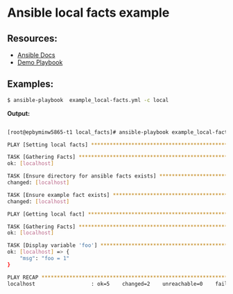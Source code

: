 # Ansible local facts example

## Resources:

- [Ansible Docs](http://docs.ansible.com/ansible/playbooks_variables.html#local-facts-facts-d)
- [Demo Playbook](example_local-facts.yml)

## Examples:

```sh
$ ansible-playbook  example_local-facts.yml -c local
```

**Output:**

```sh

[root@epbyminw5865-t1 local_facts]# ansible-playbook example_local-facts.yml

PLAY [Setting local facts] *************************************************

TASK [Gathering Facts] *****************************************************
ok: [localhost]

TASK [Ensure directory for ansible facts exists] ***************************
changed: [localhost]

TASK [Ensure example fact exists] ******************************************
changed: [localhost]

PLAY [Getting local fact] **************************************************

TASK [Gathering Facts] *****************************************************
ok: [localhost]

TASK [Display variable 'foo'] **********************************************
ok: [localhost] => {
    "msg": "foo = 1"
}

PLAY RECAP *****************************************************************
localhost                  : ok=5    changed=2    unreachable=0    failed=0

```


